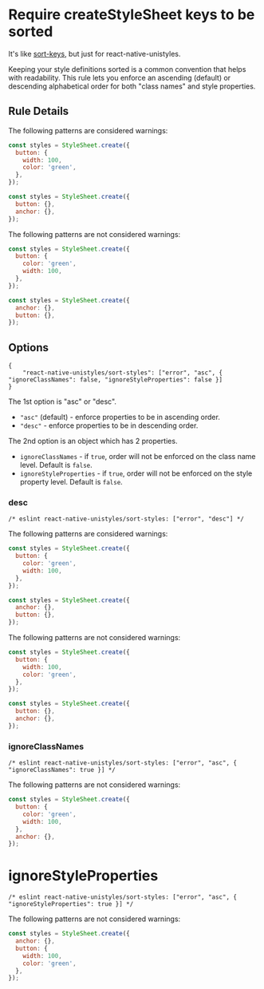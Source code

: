 # Require createStyleSheet keys to be sorted
It's like [sort-keys](https://eslint.org/docs/rules/sort-keys), but just for react-native-unistyles.

Keeping your style definitions sorted is a common convention that helps with readability. This rule lets you enforce an ascending (default) or descending alphabetical order for both "class names" and style properties.

## Rule Details

The following patterns are considered warnings:

```js
const styles = StyleSheet.create({
  button: {
    width: 100,
    color: 'green',
  },
});
```

```js
const styles = StyleSheet.create({
  button: {},
  anchor: {},
});
```

The following patterns are not considered warnings:

```js
const styles = StyleSheet.create({
  button: {
    color: 'green',
    width: 100,
  },
});
```

```js
const styles = StyleSheet.create({
  anchor: {},
  button: {},
});
```

## Options

```
{
    "react-native-unistyles/sort-styles": ["error", "asc", { "ignoreClassNames": false, "ignoreStyleProperties": false }]
}
```

The 1st option is "asc" or "desc".

* `"asc"` (default) - enforce properties to be in ascending order.
* `"desc"` - enforce properties to be in descending order.

The 2nd option is an object which has 2 properties.

* `ignoreClassNames` - if `true`, order will not be enforced on the class name level. Default is `false`.
* `ignoreStyleProperties` - if `true`, order will not be enforced on the style property level. Default is `false`.

### desc

`/* eslint react-native-unistyles/sort-styles: ["error", "desc"] */`

The following patterns are considered warnings:

```js
const styles = StyleSheet.create({
  button: {
    color: 'green',
    width: 100,
  },
});
```

```js
const styles = StyleSheet.create({
  anchor: {},
  button: {},
});
```

The following patterns are not considered warnings:

```js
const styles = StyleSheet.create({
  button: {
    width: 100,
    color: 'green',
  },
});
```

```js
const styles = StyleSheet.create({
  button: {},
  anchor: {},
});
```

### ignoreClassNames

`/* eslint react-native-unistyles/sort-styles: ["error", "asc", { "ignoreClassNames": true }] */`

The following patterns are not considered warnings:

```js
const styles = StyleSheet.create({
  button: {
    color: 'green',
    width: 100,
  },
  anchor: {},
});
```

# ignoreStyleProperties

`/* eslint react-native-unistyles/sort-styles: ["error", "asc", { "ignoreStyleProperties": true }] */`

The following patterns are not considered warnings:

```js
const styles = StyleSheet.create({
  anchor: {},
  button: {
    width: 100,
    color: 'green',
  },
});
```
